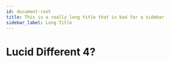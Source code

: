 ```yaml
---
id: document-root
title: This is a really long title that is bad for a sidebar
sidebar_label: Long Title
---
```

# Lucid Different 4?

